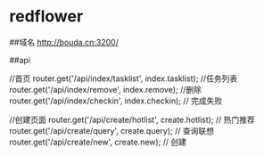 # redflower


##域名
http://bouda.cn:3200/

##api

//首页
router.get('/api/index/tasklist', index.tasklist);  //任务列表
router.get('/api/index/remove', index.remove);  //删除
router.get('/api/index/checkin', index.checkin);    // 完成失败

//创建页面
router.get('/api/create/hotlist', create.hotlist);   // 热门推荐
router.get('/api/create/query', create.query);   // 查询联想
router.get('/api/create/new', create.new);   // 创建
